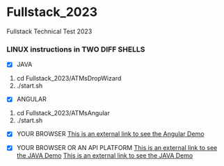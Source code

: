 # Fullstack_2023
Fullstack Technical Test 2023

### LINUX instructions in TWO DIFF SHELLS

-[x] JAVA
1. cd Fullstack_2023/ATMsDropWizard
2. ./start.sh

-[x] ANGULAR
1. cd Fullstack_2023/ATMsAngular
2. ./start.sh

-[x] YOUR BROWSER
[This is an external link to see the Angular Demo](http://localhost:4200/)

-[x] YOUR BROWSER OR AN API PLATFORM
[This is an external link to see the JAVA Demo](http://localhost:8080/atms-list/fullsearch)
[This is an external link to see the JAVA Demo](http://localhost:8080/atms-list/searchbyfield?city=Zu)


